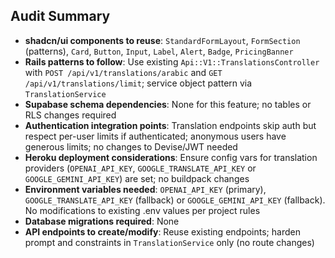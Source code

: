 ## Audit Summary
- **shadcn/ui components to reuse**: `StandardFormLayout`, `FormSection` (patterns), `Card`, `Button`, `Input`, `Label`, `Alert`, `Badge`, `PricingBanner`
- **Rails patterns to follow**: Use existing `Api::V1::TranslationsController` with `POST /api/v1/translations/arabic` and `GET /api/v1/translations/limit`; service object pattern via `TranslationService`
- **Supabase schema dependencies**: None for this feature; no tables or RLS changes required
- **Authentication integration points**: Translation endpoints skip auth but respect per-user limits if authenticated; anonymous users have generous limits; no changes to Devise/JWT needed
- **Heroku deployment considerations**: Ensure config vars for translation providers (`OPENAI_API_KEY`, `GOOGLE_TRANSLATE_API_KEY` or `GOOGLE_GEMINI_API_KEY`) are set; no buildpack changes
- **Environment variables needed**: `OPENAI_API_KEY` (primary), `GOOGLE_TRANSLATE_API_KEY` (fallback) or `GOOGLE_GEMINI_API_KEY` (fallback). No modifications to existing .env values per project rules
- **Database migrations required**: None
- **API endpoints to create/modify**: Reuse existing endpoints; harden prompt and constraints in `TranslationService` only (no route changes)


